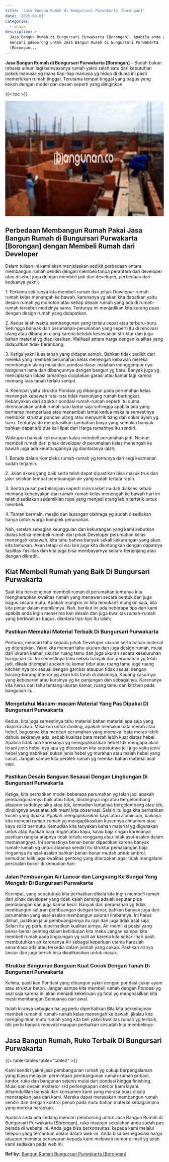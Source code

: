 ```yaml
---
title: 'Jasa Bangun Rumah di Bungursari Purwakarta [Borongan]'
date: '2025-08-01'
categories:
  - biaya
description: >-
  Jasa Bangun Rumah di Bungursari Purwakarta [Borongan]. Apabila anda ada sedang
  mencari pemborong untuk Jasa Bangun Rumah di Bungursari Purwakarta
  [Borongan...
---
```


**Jasa Bangun Rumah di Bungursari Purwakarta \[Borongan\]** – Sudah bukan rahasia umum lagi bahwasanya rumah yakni salah satu dari kebutuhan pokok manusia yg mana tiap-tiap manusia yg hidup di dunia ini pasti memerlukan rumah tinggal. Terutama tempat tinggal yang bagus yang kokoh dengan model dan desain seperti yang diinginkan.

{{< toc >}}

![Jasa Bangun Rumah di Bungursari Purwakarta [Borongan]](/images/borong-bangunan-16.png)

## Perbedaan Membangun Rumah Pakai Jasa Bangun Rumah di Bungursari Purwakarta \[Borongan\] dengan Membeli Rumah dari Developer

Dalam tulisan ini kami akan menjelaskan sedikit perbedaan antara membangun rumah sendiri dengan membeli tanpa perantara dari developer atau disebut juga dengan membeli jadi dari developer, perbedaan dari keduanya yakni;

1\. Pertama sekiranya kita membeli rumah dari pihak Developer rumah-rumah kelas menengah ke bawah, karenanya yg akan kita dapatkan yaitu desain rumah yg monoton atau setiap desain rumah yang ada di rumah-rumah tersebut modelnya sama. Tentunya ini menjadikan kita kurang puas dengan design rumah yang didapatkan.

2\. Kedua ialah waktu pembangunan yang terlalu cepat atau terburu-buru. Sehingga banyak dari perumahan-perumahan yang seperti itu di renovasi ulang atau dibangun ulang karena ketidak kesesuaian struktur dan juga bahan material yg diaplikasikan. Walhasil antara harga dengan kualitas yang didapatkan tidak berimbang.

3\. Ketiga yakni luas tanah yang didapat sempit. Bahkan tidak sedikit dari mereka yang membeli perumahan kelas menengah kebawah mereka membangun ulang mulai dari pondasi dasar malahan menggempur nya bangunan lama dan dibangunnya dengan bangun yg baru. Banyak juga yg menciptakan lokasi tamannya diciptakan garasi atau kamar lagi karena memang luas tanah terlalu sempit.

4\. Keempat yaitu struktur Pondasi yg dibangun pada perumahan kelas menengah kebawah rata-rata tidak menunjang rumah bertingkat. Kebanyakan dari struktur pondasi rumah-rumah seperti itu cuma direncanakan untuk rumah satu lantai saja sehingga apabila ada yang berharap memperluas atau menambah lantai kedua maka ia semestinya membikin struktur pondasi ulang atau menyuntik tiang dan cakar ayam yg baru. Tentunya itu menghasilkan tambahan biaya yang semakin banyak bahkan dapat s/d dua kali lipat dari Harga rumahnya itu sendiri.

Walaupun banyak kekurangan kalau membeli perumahan jadi, Namun membeli rumah dari pihak developer di perumahan kelas menengah ke bawah juga ada keuntungannya yg diantaranya ialah;

1\. Berada dalam Kompleks rumah-rumah yg tentunya dari segi keamanan sudah terjamin.

2\. Jalan akses yang baik serta telah dapat dipastikan bisa masuk truk dan jalur selokan tempat pembuangan air yang sudah tertata rapih.

3\. Sentra pusat perbelanjaan seperti minimarket mudah diakses sebab memang kebanyakan dari rumah-rumah kelas menengah ke bawah hari ini telah disediakan sedemikian rupa yang menjadi orang lebih tertarik untuk membeli.

4\. Taman bermain, mesjid dan lapangan olahraga yg sudah disediakan hanya untuk warga komplek perumahan.

Nah, setelah sebagian keunggulan dan kekurangan yang kami sebutkan diatas ketika membeli rumah dari pihak Developer perumahan kelas menengah kebawah, kita tahu bahwa banyak sekali kekurangan yang akan kita temukan. Akan tetapi di sisi lain juga kita diuntungkan dengan dapatnya fasilitas-fasilitas dan kita juga bisa membayarnya secara berjenjang atau dengan dikredit.

## Kiat Membeli Rumah yang Baik Di Bungursari Purwakarta

Saat kita berkeinginan membeli rumah di perumahan tentunya kita mengharapkan kwalitas rumah yang menawan secara bentuk dan juga bagus secara mutu. Apakah mungkin ini kita temukan? mungkin saja, bila kita pintar dalam memilihnya. Nah, berikut ini ada beberapa tips dari kami apabila anda ingin menerima kan desain dan juga kwalitas rumah-rumah yang berkwalitas bagus, diantara tips-tips Itu ialah;

### Pastikan Memakai Material Terbaik Di Bungursari Purwakarta

Pertama, mencari tahu kepada pihak Developer ukuran serta bahan material yg diterapkan. Yakni kita mencari tahu ukuran dan juga design rumah, mulai dari ukuran kamar, ukuran ruang tamu dan juga ukuran secara keseluruhan bangunan itu. Ini semestinya tahu sebab banyak dari perumahan yg telah jadi, dikala ditempati apakah itu kamar tidur atau ruang tamu juga ruang kitchen nya tdk sesuai dengan gambar ataupun tidak sesuai dengan barang-barang interior yg akan kita taruh di dalamnya. Kadang kasurnya yang kebesaran atau kursinya yg ke panjangan dan sebagainya. Karenanya kita harus cari tahu tentang ukuran kamar, ruang tamu dan kitchen pada bangunan itu.

### Mengetahui Macam-macam Material Yang Pas Dipakai Di Bungursari Purwakarta

Kedua, kita juga semestinya tahu material bahan material apa saja yang diaplikasikan. Misalkan untuk dinding, apakah memakai bata merah atau hebel, bagusnya kita mencari perumahan yang memakai bata merah lebih dahulu sekiranya ada, sebab kualitas bata merah lebih kuat diatas hebel. Apabila tidak ada karenanya yg mengaplikasikan hebel tdk mengapa akan tetapi jenis hebel nya apa yg diterapkan kita sepatutnya jeli juga yaitu jenis hebel yang pabrikasi bukan jenis hebel yg murahan atau malah hebel yang cacat. Jangan sampe kita peroleh rumah yg memkai bahan material asal saja.

### Pastikan Desain Banguan Sesauai Dengan Lingkungan Di Bungursari Purwakarta

Ketiga, kita perhatikan model beberapa perumahan yg telah jadi apakah pembangunannya baik atau tidak, dindingnya rapi atau bergelombang ataupun sudutnya siku atau tdk, kemudian lantainya bergelombang atau tdk, dindingnya awet atau tdk mesti kita observasi. Selain itu juga kita perhatikan kusen yang dipakai Apakah mengaplikasikan kayu atau aluminium, baiknya kita mencari rumah-rumah yg mengaplikasikan kusennya almunium atau kayu solid bermutu. Kemudian kita tanyakan bahan material yg digunakan untuk atap Apakah baja ringan atau kayu, kalau baja ringan karenanya pastikan rangka atapnya tidak terlalu renggang atau tidak asal-asalan dalam memasangnya. Ini semestinya benar-benar dipastikan karena banyak rumah-rumah yg untuk atapnya sendiri itu struktur pemasangan baja ringannya itu asal-asalan bahkan benar-benar mudah untuk ambrol, kemudian teliti juga kwalitas genteng yang diterapkan agar tidak mengalami persoalan bocor di kemudian hari.

### Jalan Pembuangan Air Lancar dan Langsung Ke Sungai Yang Mengalir Di Bungursari Purwakarta

Keempat, yang sepatutnya kita perhatikan dikala kita ingin membeli rumah dari pihak developer yang tidak kalah penting adalah seputar pipa pembuangan dan juga kamar kecil. Banyak dari perumahan yg tidak membangun saluran pembuangan dengan benar, bahkan banyak juga dari perumahan yang asal-asalan membangun saluran limbahnya. Ini harus dilihat, pastikan jalur pembuangannya itu rapi dan juga tidak asal saja. Selain itu yg perlu diperhatikan kualitas airnya. Air memiliki posisi yang benar-benar penting dalam kehidupan kita maka Jangan sampai kita membeli rumah pada lingkungan yg sulit air karena kita sehari-hari pasti membutuhkan air karenanya Air sebagai keperluan utama haruslah senantiasa ada atau tersedia dalam jumlah yang cukup. Pastikan airnya lancar dan juga bersih bisa diaplikasikan untuk masak.

### Struktur Bangunan Banguan Kuat Cocok Dengan Tanah Di Bungursari Purwakarta

Kelima, pasti kan Pondasi yang dibangun yakni dengan pondasi cakar ayam atau struktur beton. Jangan sampe kita membeli rumah dengan Pondasi yg asal saja karena ini akan menjadi kekeliruan yg fatal yg menghasilkan kita mesti membangun Semuanya dari awal.

Itulah kiranya sebagian hal yg perlu diperhatikan Bila kita berkeinginan membeli rumah di rumah-rumah kelas menengah ke bawah, jikalau kita menginginkan mutu rumah yang kita beli yakni kwalitas rumah yg terbaik, tdk perlu banyak renovasi maupun perbaikan sesudah kita membelinya.

## Jasa Bangun Rumah, Ruko Terbaik Di Bungursari Purwakarta

{{< table-tables table="table2" >}}

Kami sendiri yakni jasa pembangunan rumah yg cukup berpengalaman yang biasa melayani permintaan pembangunan rumah-rumah pribadi, kantor, ruko dan bangunan sejenis mulai dari pondasi hingga finishing. Mulai dari desain eksterior s/d perlengkapan interior kami layani. Alhamdulillah banyak dari konsumen kami yang merasa puas dikala menerapkan jasa dari kami. Mereka dapat merasakan membangun rumah sendiri dan dengan kontrol penuh pada mutu bahan material sebagaimana yang mereka harapkan.

Apabila anda ada sedang mencari pemborong untuk Jasa Bangun Rumah di Bungursari Purwakarta \[Borongan\], ruko maupun sekolahan anda sudah pas berada di website ini. Anda juga bisa berkonsultasi kepada kami melalui telepon yang tercantum dalam dalam web ini. Anda bisa bernegosiasi harga ataupun meminta penawaran kepada kami melewati nomor e-mail yg telah kami sediakan pada web ini.

**Ref by:** [Bangun Rumah Bungursari Purwakarta [Borongan]](https://id.wikipedia.org/wiki/Bangun)
